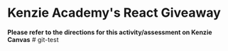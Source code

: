 # Kenzie Academy's React Giveaway

**Please refer to the directions for this activity/assessment on Kenzie Canvas**
#   g i t - t e s t  
 